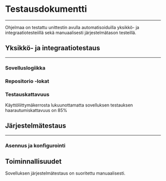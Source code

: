 
# Testausdokumentti

---------------

Ohjelmaa on testattu unittestin avulla automatisoiduilla yksikkö- ja integraatiotesteiillä sekä manuaalisesti järjestelmätason testeillä.

## Yksikkö- ja integraatiotestaus

---------

### Sovelluslogiikka

### Repositorio -lokat

### Testauskattavuus

Käyttöliittymäkerrosta lukuunottamatta sovelluksen testauksen haarautumiskattavuus on 85%

## Järjestelmätestaus

----------------------------

### Asennus ja konfigurointi

## Toiminnallisuudet

Sovelluksen järjestelmätestaus on suoritettu manuaalisesti.

